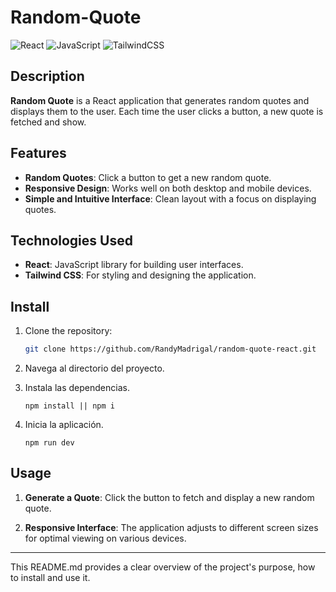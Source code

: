 # Random-Quote

![React](https://img.shields.io/badge/react-%2320232a.svg?style=for-the-badge&logo=react&logoColor=%2361DAFB) ![JavaScript](https://img.shields.io/badge/javascript-%23323330.svg?style=for-the-badge&logo=javascript&logoColor=%23F7DF1E) ![TailwindCSS](https://img.shields.io/badge/tailwindcss-%2338B2AC.svg?style=for-the-badge&logo=tailwind-css&logoColor=white)

## Description

**Random Quote** is a React application that generates random quotes and displays them to the user. Each time the user clicks a button, a new quote is fetched and show.

## Features
- **Random Quotes**: Click a button to get a new random quote.
- **Responsive Design**: Works well on both desktop and mobile devices.
- **Simple and Intuitive Interface**: Clean layout with a focus on displaying quotes.

## Technologies Used

- **React**: JavaScript library for building user interfaces.
- **Tailwind CSS**: For styling and designing the application.

## Install

1. Clone the repository:
   ```bash
   git clone https://github.com/RandyMadrigal/random-quote-react.git
2. Navega al directorio del proyecto.

3. Instala las dependencias.
    ```
    npm install || npm i
4. Inicia la aplicación.
    ```
    npm run dev 
## Usage

1. **Generate a Quote**: Click the button to fetch and display a new random quote.

2. **Responsive Interface**: The application adjusts to different screen sizes for optimal viewing on various devices.

---
This README.md provides a clear overview of the project's purpose, how to install and use it.
